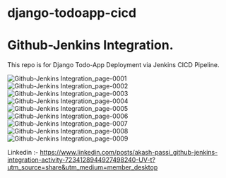 # django-todoapp-cicd
# Github-Jenkins Integration.
This repo is for Django Todo-App Deployment via Jenkins CICD Pipeline.

![Github-Jenkins Integration_page-0001](https://github.com/user-attachments/assets/6231489e-3b60-4081-b5fb-99f6ab28a277)
![Github-Jenkins Integration_page-0002](https://github.com/user-attachments/assets/0b780372-6be0-4c9a-8f88-a3f3139a9f23)
![Github-Jenkins Integration_page-0003](https://github.com/user-attachments/assets/b54b882e-90f3-4cda-a5bc-c385b9c14cf1)
![Github-Jenkins Integration_page-0004](https://github.com/user-attachments/assets/9142ac00-b066-4122-82d0-96cb460a06dd)
![Github-Jenkins Integration_page-0005](https://github.com/user-attachments/assets/0767952f-1c92-498b-96ed-26f82c547fc6)
![Github-Jenkins Integration_page-0006](https://github.com/user-attachments/assets/5a325d25-5703-41e9-a5f0-2faf9859d66f)
![Github-Jenkins Integration_page-0007](https://github.com/user-attachments/assets/fe12e096-981d-4777-beb1-e4c44f16dac3)
![Github-Jenkins Integration_page-0008](https://github.com/user-attachments/assets/607617a7-6eba-45a6-a6fd-b74bddbffbe6)
![Github-Jenkins Integration_page-0009](https://github.com/user-attachments/assets/3300ab52-6a0f-4a48-a1d6-b7c09f2cee5e)


Linkedin :- https://www.linkedin.com/posts/akash-passi_github-jenkins-integration-activity-7234128944927498240-UV-t?utm_source=share&utm_medium=member_desktop

